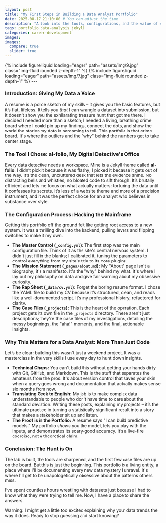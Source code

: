 ```yaml
---
layout: post
title: "My First Steps in Building a Data Analyst Portfolio"
date: 2025-08-17 21:10:00 # You can adjust the time
description: "A look into the tools, configurations, and the value of creating a personal portfolio for a data analyst."
tags: portfolio data-analysis jekyll
categories: career-development
images:
images:
  compare: true
  slider: true
---
```

<swiper-container keyboard="true" navigation="true" pagination="true" pagination-clickable="true" pagination-dynamic-bullets="true" rewind="true">
  <swiper-slide>{% include figure.liquid loading="eager" path="assets/img/9.jpg" class="img-fluid rounded z-depth-1" %}</swiper-slide>
  <swiper-slide>{% include figure.liquid loading="eager" path="assets/img/7.jpg" class="img-fluid rounded z-depth-1" %}</swiper-slide>
</swiper-container>
---

### Introduction: Giving My Data a Voice

A resume is a police sketch of my skills – it gives you the basic features, but it’s flat, lifeless. It tells you *that* I can wrangle a dataset into submission, but it doesn’t show you the exhilarating treasure hunt that got me there. I decided I needed more than a sketch; I needed a living, breathing crime board where I could pin up my findings, connect the dots, and show the world the stories my data is screaming to tell. This portfolio is that crime board. It's where the outliers and the "why" behind the numbers get to take center stage.

### The Tool I Chose: al-folio, My Digital Detective's Office

Every data detective needs a workspace. Mine is a Jekyll theme called **al-folio**. I didn’t pick it because it was flashy; I picked it because it gets out of the way. It’s the clean, uncluttered desk that lets the evidence shine. No distracting bells and whistles, no bloated code to sift through. It’s brutally efficient and lets me focus on what actually matters: torturing the data until it confesses its secrets. It’s less of a website theme and more of a precision instrument, and it was the perfect choice for an analyst who believes in substance over style.

### The Configuration Process: Hacking the Mainframe

Getting this portfolio off the ground felt like getting root access to a new system. It was a thrilling dive into the backend, pulling levers and flipping switches to make it my own.

-   **The Master Control (`_config.yml`):** The first stop was the main configuration file. Think of it as the site's central nervous system. I didn't just fill in the blanks; I calibrated it, tuning the parameters to control everything from my site's title to its core plugins.
-   **The Mission Statement (`_pages/about.md`):** My "About" page isn't a biography; it's a manifesto. It's the "why" behind my what. It's where I lay out my philosophy on data and give fair warning about my obsessive curiosity.
-   **The Rap Sheet (`_data/cv.yml`):** Forget the boring resume format. I chose the YAML file to build my CV because it’s structured, clean, and reads like a well-documented script. It’s my professional history, refactored for clarity.
-   **The Case Files (`_projects`):** This is the heart of the operation. Each project gets its own file in the `_projects` directory. These aren't just descriptions; they're the case files of my investigations, detailing the messy beginnings, the "aha!" moments, and the final, actionable insights.

### Why This Matters for a Data Analyst: More Than Just Code

Let’s be clear: building this wasn't just a weekend project. It was a masterclass in the very skills I use every day to hunt down insights.

-   **Technical Chops:** You can't build this without getting your hands dirty with Git, GitHub, and Markdown. This is the stuff that separates the amateurs from the pros. It's about version control that saves your skin when a query goes wrong and documentation that actually makes sense six months from now.
-   **Translating Geek to English:** My job is to make complex data understandable to people who don't have time to care about the standard deviation. Writing these posts, explaining my projects – it’s the ultimate practice in turning a statistically significant result into a story that makes a stakeholder sit up and listen.
-   **The Proof is in the Portfolio:** A resume says "I can build predictive models." My portfolio *shows* you the model, lets you play with the inputs, and demonstrates its scary-good accuracy. It’s a live-fire exercise, not a theoretical claim.

### Conclusion: The Hunt is On

The lab is built, the tools are sharpened, and the first few case files are up on the board. But this is just the beginning. This portfolio is a living entity, a place where I'll be documenting every new data mystery I unravel. It's where I'll get to be unapologetically obsessive about the patterns others miss.

I’ve spent countless hours wrestling with datasets just because I had to know what they were trying to tell me. Now, I have a place to share the answers.

Warning: I might get a little too excited explaining why your data trends the way it does. Ready to stop guessing and start knowing?